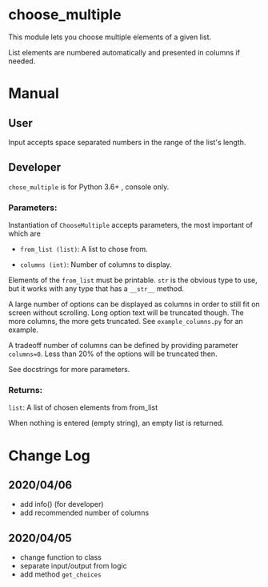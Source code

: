 # choose_multiple
This module lets you choose multiple elements of a given list.

List elements are numbered automatically and presented in columns if needed.

# Manual
## User
Input accepts space separated numbers in the range of the list's length.

## Developer
`chose_multiple` is for Python 3.6+ , console only.

### Parameters:
Instantiation of `ChooseMultiple` accepts parameters, the most important of which are 

- `from_list (list)`: A list to chose from. 

- `columns (int)`: Number of columns to display.

Elements of the `from_list` must be printable.
`str` is the obvious type to use, but it works with any type that has a `__str__` method.

A large number of options can be displayed as columns in order to still fit on screen without scrolling.
Long option text will be truncated though. The more columns, the more gets truncated.
See `example_columns.py` for an example.

A tradeoff number of columns can be defined by providing parameter `columns=0`.
Less than 20% of the options will be truncated then.

See docstrings for more parameters.
### Returns:
`list`: A list of chosen elements from from_list

When nothing is entered (empty string), an empty list is returned.
# Change Log
## 2020/04/06
- add info() (for developer)
- add recommended number of columns
## 2020/04/05
- change function to class
- separate input/output from logic
- add method `get_choices`